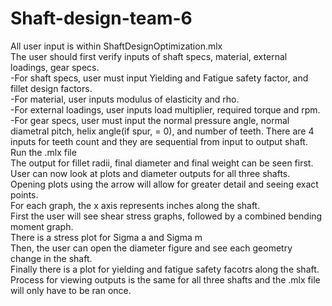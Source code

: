 # Shaft-design-team-6
All user input is within ShaftDesignOptimization.mlx <br />
The user should first verify inputs of shaft specs, material, external loadings, gear specs. <br />
-For shaft specs, user must input Yielding and Fatigue safety factor, and fillet design factors.<br />
-For material, user inputs modulus of elasticity and rho. <br />
-For external loadings, user inputs load multiplier, required torque and rpm. <br />
-For gear specs, user must input the normal pressure angle, normal diametral pitch, helix angle(if spur, = 0), and number of teeth. There are 4 inputs for teeth count and they are sequential from input to output shaft. <br />
Run the .mlx file<br />
The output for fillet radii, final diameter and final weight can be seen first. <br />
User can now look at plots and diameter outputs for all three shafts. Opening plots using the arrow will allow for greater detail and seeing exact points.<br />
For each graph, the x axis represents inches along the shaft. <br />
First the user will see shear stress graphs, followed by a combined bending moment graph.<br />
There is a stress plot for Sigma a and Sigma m <br />
Then, the user can open the diameter figure and see each geometry change in the shaft.<br />
Finally there is a plot for yielding and fatigue safety facotrs along the shaft. <br />
Process for viewing outputs is the same for all three shafts and the .mlx file will only have to be ran once. <br />


